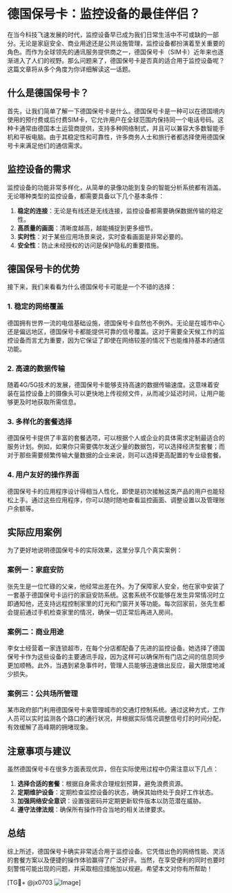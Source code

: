 # 德国保号卡：监控设备的最佳伴侣？

在当今科技飞速发展的时代，监控设备早已成为我们日常生活中不可或缺的一部分。无论是家庭安全、商业用途还是公共设施管理，监控设备都扮演着至关重要的角色。而作为全球领先的通讯服务提供商之一，德国保号卡（SIM卡）近年来也逐渐进入了人们的视野。那么问题来了，德国保号卡是否真的适合用于监控设备呢？这篇文章将从多个角度为你详细解读这一话题。

## 什么是德国保号卡？

首先，让我们简单了解一下德国保号卡是什么。德国保号卡是一种可以在德国境内使用的预付费或后付费SIM卡，它允许用户在全球范围内保持同一个电话号码。这种卡通常由德国本土运营商提供，支持多种网络制式，并且可以兼容大多数智能手机和平板电脑。由于其稳定性和可靠性，许多商务人士和旅行者都选择使用德国保号卡来满足他们的通信需求。

## 监控设备的需求

监控设备的功能非常多样化，从简单的录像功能到复杂的智能分析系统都有涵盖。无论哪种类型的监控设备，都需要具备以下几个基本条件：

1. **稳定的连接**：无论是有线还是无线连接，监控设备都需要确保数据传输的稳定性。
2. **高质量的画面**：清晰度越高，越能捕捉到更多细节。
3. **实时性**：对于某些应用场景来说，实时查看画面是非常必要的。
4. **安全性**：防止未经授权的访问是保护隐私的重要措施。

## 德国保号卡的优势

接下来，我们来看看为什么德国保号卡可能是一个不错的选择：

### 1. 稳定的网络覆盖

德国拥有世界一流的电信基础设施，德国保号卡自然也不例外。无论是在城市中心还是偏远地区，德国保号卡都能提供可靠的信号覆盖。这对于需要全天候工作的监控设备而言尤为重要，因为它保证了即使在网络较差的情况下也能维持基本的通信功能。

### 2. 高速的数据传输

随着4G/5G技术的发展，德国保号卡能够支持高速的数据传输速度。这意味着安装在监控设备上的摄像头可以更快地上传视频文件，从而减少延迟时间，让用户能够更及时地获取所需信息。

### 3. 多样化的套餐选择

德国保号卡提供了丰富的套餐选项，可以根据个人或企业的具体需求定制最适合的服务计划。例如，如果你只需要偶尔发送少量的数据包，可以选择经济型套餐；而对于那些需要频繁传输大量数据的企业来说，则可以选择更高配置的专业级套餐。

### 4. 用户友好的操作界面

德国保号卡的应用程序设计得相当人性化，即使是初次接触这类产品的用户也能轻松上手。通过这些应用程序，你可以随时随地查看监控画面、调整设置以及管理账户余额等。

## 实际应用案例

为了更好地说明德国保号卡的实际效果，这里分享几个真实案例：

### 案例一：家庭安防

张先生是一位忙碌的父亲，他经常出差在外。为了保障家人安全，他在家中安装了一套基于德国保号卡运行的家庭安防系统。这套系统不仅能够在发生异常情况时立即通知他，还支持远程控制家里的灯光和门窗开关等功能。每次回家前，张先生都会提前通过手机检查家里的情况，确保一切正常后再进入房间。

### 案例二：商业用途

李女士经营着一家连锁超市，在每个分店都配备了先进的监控设备。她选择了德国保号卡作为这些设备的主要通讯手段，因为这样可以确保所有门店之间的信息同步更加顺畅。此外，当遇到紧急事件时，管理人员能够迅速做出反应，最大限度地减少损失。

### 案例三：公共场所管理

某市政府部门利用德国保号卡来管理城市的交通灯控制系统。通过这种方式，工作人员可以实时监测各个路口的通行状况，并根据实际情况调整信号灯的时间分配，有效缓解了高峰期的拥堵现象。

## 注意事项与建议

虽然德国保号卡在很多方面表现优异，但在实际使用过程中仍需注意以下几点：

1. **选择合适的套餐**：根据自身需求合理规划预算，避免浪费资源。
2. **定期维护设备**：定期检查监控设备的状态，确保其始终处于良好工作状态。
3. **加强网络安全意识**：设置强密码并定期更新软件版本以防范潜在威胁。
4. **遵守法律法规**：确保所有操作符合当地的相关法律要求。

## 总结

综上所述，德国保号卡确实非常适合用于监控设备。它凭借出色的网络性能、灵活的套餐方案以及便捷的操作体验赢得了广泛好评。当然，在享受便利的同时也要时刻警惕可能出现的问题，并采取相应措施加以规避。希望本文对你有所帮助！

[TG💪+ @jx0703 ![Image](https://github.com/user-attachments/assets/dbca1d08-cadb-493c-b0ec-ad6f7a83f270)]